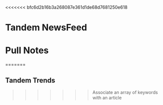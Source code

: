 <<<<<<< bfc6d2b16b3a268087e361d1de68d7681250e618

# Tandem NewsFeed

# Pull Notes

=======
## Tandem Trends
>>>>>>> Associate an array of keywords with an article

